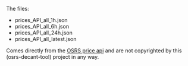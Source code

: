 The files:
* prices_API_all_1h.json
* prices_API_all_6h.json
* prices_API_all_24h.json
* prices_API_all_latest.json

Comes directly from the [OSRS price api](https://oldschool.runescape.wiki/w/RuneScape:Real-time_Prices ("Read about the api here")) and are not copyrighted by this (osrs-decant-tool) project in any way.
